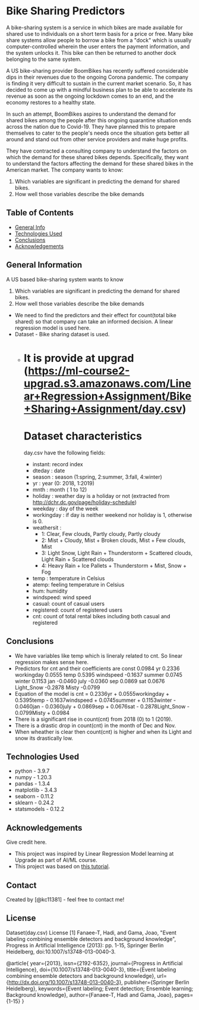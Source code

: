 # Bike Sharing Predictors
A bike-sharing system is a service in which bikes are made available for shared use to individuals on a short term basis for a price or free. Many bike share systems allow people to borrow a bike from a "dock" which is usually computer-controlled wherein the user enters the payment information, and the system unlocks it. This bike can then be returned to another dock belonging to the same system.

A US bike-sharing provider BoomBikes has recently suffered considerable dips in their revenues due to the ongoing Corona pandemic. The company is finding it very difficult to sustain in the current market scenario. So, it has decided to come up with a mindful business plan to be able to accelerate its revenue as soon as the ongoing lockdown comes to an end, and the economy restores to a healthy state. 

In such an attempt, BoomBikes aspires to understand the demand for shared bikes among the people after this ongoing quarantine situation ends across the nation due to Covid-19. They have planned this to prepare themselves to cater to the people's needs once the situation gets better all around and stand out from other service providers and make huge profits.

They have contracted a consulting company to understand the factors on which the demand for these shared bikes depends. Specifically, they want to understand the factors affecting the demand for these shared bikes in the American market. The company wants to know:

   1. Which variables are significant in predicting the demand for shared bikes.
   2. How well those variables describe the bike demands


## Table of Contents
* [General Info](#general-information)
* [Technologies Used](#technologies-used)
* [Conclusions](#conclusions)
* [Acknowledgements](#acknowledgements)

<!-- You can include any other section that is pertinent to your problem -->

## General Information
A US based bike-sharing system wants to know
   1. Which variables are significant in predicting the demand for shared bikes.
   2. How well those variables describe the bike demands
- We need to find the predictors and their effect for count(total bike shared) so that company can take an informed decision.
  A linear regression model is used here.
- Dataset - Bike sharing dataset is used. 
  - It is provide at upgrad (https://ml-course2-upgrad.s3.amazonaws.com/Linear+Regression+Assignment/Bike+Sharing+Assignment/day.csv)
    =========================================
    Dataset characteristics
    =========================================	
    day.csv have the following fields:
	
	- instant: record index
	- dteday : date
	- season : season (1:spring, 2:summer, 3:fall, 4:winter)
	- yr : year (0: 2018, 1:2019)
	- mnth : month ( 1 to 12)
	- holiday : weather day is a holiday or not (extracted from http://dchr.dc.gov/page/holiday-schedule)
	- weekday : day of the week
	- workingday : if day is neither weekend nor holiday is 1, otherwise is 0.
	+ weathersit : 
		- 1: Clear, Few clouds, Partly cloudy, Partly cloudy
		- 2: Mist + Cloudy, Mist + Broken clouds, Mist + Few clouds, Mist
		- 3: Light Snow, Light Rain + Thunderstorm + Scattered clouds, Light Rain + Scattered clouds
		- 4: Heavy Rain + Ice Pallets + Thunderstorm + Mist, Snow + Fog
	- temp : temperature in Celsius
	- atemp: feeling temperature in Celsius
	- hum: humidity
	- windspeed: wind speed
	- casual: count of casual users
	- registered: count of registered users
	- cnt: count of total rental bikes including both casual and registered

<!-- You don't have to answer all the questions - just the ones relevant to your project. -->

## Conclusions
- We have variables like temp which is lineraly related to cnt. So linear regression makes sense here.
- Predictors for cnt and their coefficients are
   const         0.0984
   yr            0.2336
   workingday    0.0555
   temp          0.5395
   windspeed    -0.1637
   summer        0.0745
   winter        0.1153
   jan          -0.0460
   july         -0.0360
   sep           0.0869
   sat           0.0676
   Light_Snow   -0.2878
   Misty        -0.0799
- Equation of the model is
   cnt = 0.2336yr + 0.0555workingday + 0.5395temp - 0.1637windspeed + 0.0745summer + 0.1153winter - 0.0460jan - 0.0360july + 0.0869sep + 0.0676sat - 0.2878Light_Snow - 0.0799Misty + 0.0984
- There is a significant rise in count(cnt) from 2018 (0) to 1 (2019).
- There is a drastic drop in count(cnt) in the month of Dec and Nov.
- When wheather is clear then count(cnt) is higher and when its Light and snow its drastically low.

<!-- You don't have to answer all the questions - just the ones relevant to your project. -->


## Technologies Used
- python - 3.9.7
- numpy - 1.20.3
- pandas - 1.3.4
- matplotlib - 3.4.3
- seaborn - 0.11.2
- sklearn - 0.24.2
- statsmodels - 0.12.2

<!-- As the libraries versions keep on changing, it is recommended to mention the version of library used in this project -->

## Acknowledgements
Give credit here.
- This project was inspired by Linear Regression Model learning at Upgrade as part of AI/ML course.
- This project was based on [this tutorial](https://learn.upgrad.com/course/1991/segment/16594/129672/396956/2065942).


## Contact
Created by [@kc11381] - feel free to contact me!


## License
Dataset(day.csv) License
[1] Fanaee-T, Hadi, and Gama, Joao, "Event labeling combining ensemble detectors and background knowledge", Progress in Artificial Intelligence (2013): pp. 1-15, Springer Berlin Heidelberg, doi:10.1007/s13748-013-0040-3.

@article{
	year={2013},
	issn={2192-6352},
	journal={Progress in Artificial Intelligence},
	doi={10.1007/s13748-013-0040-3},
	title={Event labeling combining ensemble detectors and background knowledge},
	url={http://dx.doi.org/10.1007/s13748-013-0040-3},
	publisher={Springer Berlin Heidelberg},
	keywords={Event labeling; Event detection; Ensemble learning; Background knowledge},
	author={Fanaee-T, Hadi and Gama, Joao},
	pages={1-15}
}

<!-- You don't have to include all sections - just the one's relevant to your project -->
